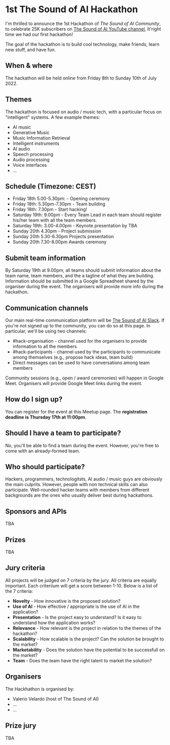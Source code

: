 # 1st The Sound of AI Hackathon
I'm thrilled to announce the 1st Hackathon of _The Sound of AI Community_, to celebrate 25K subscribers on [The Sound of AI YouTube channel](https://www.youtube.com/channel/UCZPFjMe1uRSirmSpznqvJfQ),  It'right time we had our first hackathon!

The goal of the hackathon is to build cool technology, make friends, learn new stuff, and have fun. 

## When & where
The hackathon will be held online from Friday 8th to Sunday 10th of July 2022.

## Themes
The hackathon is focused on audio / music tech, with a particular focus on "intelligent" systems. A few example themes:

- AI music
- Generative Music
- Music Information Retrieval
- Intelligent instruments
- AI audio
- Speech processing
- Audio processing
- Voice interfaces
- ...

## Schedule (Timezone: CEST)
- Friday 18th 5.00-5.30pm: - Opening ceremony
- Friday 18th: 5.30pm-7.30pm - Team building
- Friday 18th: 7.30pm - Start hacking!
- Saturday 19th: 9.00pm - Every Team Lead in each team should register his/her team with all the team members. 
- Saturday 19th: 3.00-4.00pm - Keynote presentation by TBA
- Sunday 20th 4.30pm - Project submission 
- Sunday 20th 5.30-6.30pm Projects presentation
- Sunday 20th 7.30-8.00pm Awards ceremony

## Submit team information
By Saturday 19th at 9.00pm, all teams should submit information about the team name, team members, and the a tagline of what they are building. Information should be submitted in a Google Spreadheet shared by the organiser during the event. The organisers will provide more info during the hackathon.

## Communication channels
Our main real-time communication platform will be [The Sound of AI Slack](https://valeriovelardo.com/the-sound-of-ai-community/). If you're not signed up to the community, you can do so at this page. In particular, we'll be using two channels: 

- #hack-organisation - channel used for the organisers to provide information to all the members  
- #hack-participants - channel used by the participants to communicate among themselves (e.g., propose hack ideas, team build)
- Direct messages can be used to have conversations among team members

Community sessions (e.g., open / award ceremonies) will happen in Google Meet. Organisers will provide Google Meet links during the event.
 
## How do I sign up?
You can register for the event at this Meetup page. The **registration deadline is Thursday 17th at 11:00pm**.

## Should I have a team to participate?
No, you'll be able to find a team during the event. However, you're free to come with an already-formed team. 

## Who should participate?
Hackers, programmers, technologitsts, AI audio / music guys are obviously the main culprits. However, people with non technical skills can also participate. Well-rounded hacker teams with members from different backgrounds are the ones who usually deliver best during hackathons.   

## Sponsors and APIs
TBA

## Prizes
TBA

## Jury criteria
All projects will be judged on 7 criteria by the jury. All criteria are equally important. Each criteriium will get a score between 1-10. Below is a list of the 7 criteria:

- **Novelty** - How innovative is the proposed solution?
- **Use of AI** - How effective / appropriate is the use of AI in the application?
- **Presentation** - Is the project easy to understand? Is it easy to understand how the application works?
- **Relevance** - How relevant is the project in relation to the themes of the hackathon? 
- **Scalability** - How scalable is the project? Can the solution be brought to the market?
- **Marketability** - Does the solution have the potential to be successfull on the market?
- **Team** - Does the team have the right talent to market the solution? 

## Organisers
The Hackhathon is organised by: 
- Valerio Velardo (host of The Sound of AI)
- ...
- ... 

## Prize jury
TBA
